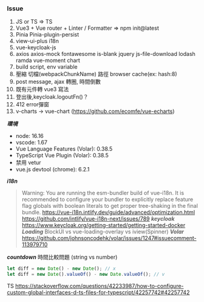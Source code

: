 ### Issue
1. JS or TS => TS
2. Vue3 + Vue router + Linter / Formatter => npm init@latest
3. Pinia Pinia-plugin-persist
4. view-ui-plus i18n
5. vue-keycloak-js
6. axios axios-mock fontawesome is-blank jquery js-file-download lodash ramda vue-moment chart
7. build script, env variable
8. 壓縮 切檔(webpackChunkName) 路徑 browser cache(ex: hash:8)
9. post message, ajax 轉圈, 時間倒數
10. 既有元件轉 vue3 寫法
11. 登出後,keycloak.logoutFn()？
12. 412 error彈窗
13. v-charts -> vue-chart (https://github.com/ecomfe/vue-echarts)


***環境***
- node: 16.16 
- vscode: 1.67 
- Vue Language Features (Volar): 0.38.5
- TypeScript Vue Plugin (Volar): 0.38.5
- 禁用 vetur
- vue.js devtool (chrome): 6.2.1


***i18n***
> Warning: You are running the esm-bundler build of vue-i18n. It is recommended to configure your bundler to explicitly replace feature flag globals with boolean literals to get proper tree-shaking in the final bundle.
https://vue-i18n.intlify.dev/guide/advanced/optimization.html
https://github.com/intlify/vue-i18n-next/issues/789
***keycloak***
https://www.keycloak.org/getting-started/getting-started-docker
***Loading***
BlockUI vs vue-loading-overlay vs iview(Spinner)
***Volar***
https://github.com/johnsoncodehk/volar/issues/1247#issuecomment-113979710

***countdown***
時間比較問題 (string vs number)
```js
let diff = new Date() - new Date(); // x
let diff = new Date().valueOf() - new Date.valueOf(); // v
```

TS
https://stackoverflow.com/questions/42233987/how-to-configure-custom-global-interfaces-d-ts-files-for-typescript/42257742#42257742